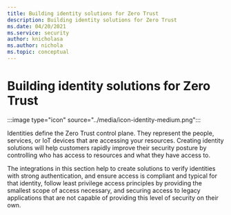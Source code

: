 ```yaml
---
title: Building identity solutions for Zero Trust
description: Building identity solutions for Zero Trust
ms.date: 04/20/2021
ms.service: security
author: knicholasa
ms.author: nichola
ms.topic: conceptual
---
```


# Building identity solutions for Zero Trust

:::image type="icon" source="../media/icon-identity-medium.png":::

Identities define the Zero Trust control plane. They represent the people, services, or IoT devices that are accessing your resources. Creating identity solutions will help customers rapidly improve their security posture by controlling who has access to resources and what they have access to.

The integrations in this section help to create solutions to verify identities with strong authentication, and ensure access is compliant and typical for that identity, follow least privilege access principles by providing the smallest scope of access necessary, and securing access to legacy applications that are not capable of providing this level of security on their own.